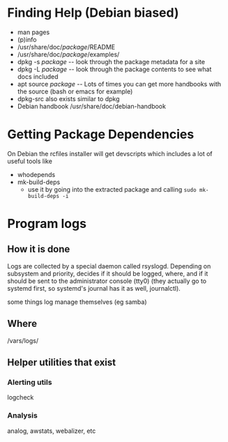 # Finding Help (Debian biased)
* man pages
* (p)info
* /usr/share/doc/*package*/README
* /usr/share/doc/*package*/examples/
* dpkg -s *package* -- look through the package metadata for a site
* dpkg -L *package* -- look through the package contents to see what docs included
* apt source *package* -- Lots of times you can get more handbooks with the source (bash or emacs for example)
* dpkg-src also exists similar to dpkg
* Debian handbook /usr/share/doc/debian-handbook

# Getting Package Dependencies
On Debian the rcfiles installer will get devscripts which includes a lot of useful tools like
* whodepends
* mk-build-deps
    - use it by going into the extracted package and calling `sudo mk-build-deps -i`

# Program logs

## How it is done
Logs are collected by a special daemon called rsyslogd.
Depending on subsystem and priority, decides if it should be logged, where, and if it should be sent to the administrator console (tty0)
(they actually go to systemd first, so systemd's journal has it as well, journalctl).

some things log manage themselves (eg samba)

## Where
/vars/logs/

## Helper utilities that exist

### Alerting utils
logcheck

### Analysis
analog, awstats, webalizer, etc
